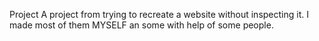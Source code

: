 Project
A project from trying to recreate a website without inspecting it. I made most of them MYSELF an some with help of some people.
